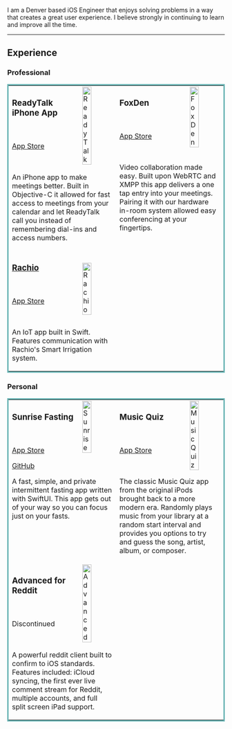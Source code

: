 I am a Denver based iOS Engineer that enjoys solving problems in a way that creates a great user experience. I believe strongly in continuing to learn and improve all the time.

---

## Experience

### Professional

<table bordercolor="#66b2b2">
  <tr>
    <td width="33%" valign="top">
      <a href="https://apps.apple.com/us/app/readytalk-conferencing/id776122148">
        <img src="https://is4-ssl.mzstatic.com/image/thumb/Purple62/v4/9e/69/09/9e690944-a6e7-19be-848b-04bfd8faf68e/mzl.vhvjjkqb.png/230x0w.webp" width="30%" alt="ReadyTalk" align="right" />
      </a>
      <h3>ReadyTalk iPhone App</h3>
      <br />
      <p><a href="https://apps.apple.com/us/app/readytalk-conferencing/id776122148">App Store</a></p>
      <br />
      <p>An iPhone app to make meetings better. Built in Objective-C it allowed for fast access to meetings from your calendar and let ReadyTalk call you instead of remembering dial-ins and access numbers.</p>
    </td>
    <td width="33%" valign="top">
      <a href="https://apps.apple.com/us/app/foxden/id1012044761">
        <img src="https://is2-ssl.mzstatic.com/image/thumb/Purple128/v4/70/05/50/700550ec-fab2-aa35-ed24-7d41cfc775fd/mzl.jxkyorqo.png/230x0w.webp" width="30%" alt="FoxDen" align="right" />
      </a>
      <h3>FoxDen</h3>
      <br/>
      <p><a href="https://apps.apple.com/us/app/foxden/id1012044761">App Store</a></p>
      <br/>
      <p>Video collaboration made easy. Built upon WebRTC and XMPP this app delivers a one tap entry into your meetings. Pairing it with our hardware in-room system allowed easy conferencing at your fingertips.</p>
    </td>
  </tr>
  <tr>
    <td width="33%" valign="top">
      <a href="https://apps.apple.com/us/app/rachio/id864325098">
        <img
          src="https://is2-ssl.mzstatic.com/image/thumb/Purple114/v4/a9/37/3f/a9373f18-c970-5f0b-62f6-22f6d0dbd8e5/AppIcon-0-0-1x_U007emarketing-0-0-0-4-0-0-sRGB-0-0-0-GLES2_U002c0-512MB-85-220-0-0.png/230x0w.webp"
          width="30%"
          alt="Rachio"
          align="right"
        />
        <h3>Rachio</h3>
      </a>
      <br/>
      <p><a href="https://apps.apple.com/us/app/rachio/id864325098">App Store</a></p>
      <br/>
      <p>An IoT app built in Swift. Features communication with Rachio's Smart Irrigation system.</p>
    </td>
  </tr>
</table>

### Personal

<table bordercolor="#66b2b2">
  <tr>
    <td width="33%" valign="top">
      <a href="https://github.com/made2k/SunriseFasting">
        <img src="https://is4-ssl.mzstatic.com/image/thumb/Purple115/v4/fe/66/53/fe66532d-bb84-2ec7-5532-04cf79d0fcea/AppIcon-0-1x_U007emarketing-0-7-0-85-220.png/460x0w.webp" width="30%" alt="Sunrise" align="right" />
      </a>
      <h3>Sunrise Fasting</h3>
      <br />
      <p><a href="https://apps.apple.com/us/app/sunrise-fasting/id1581300620">App Store</a></p>
      <p><a href="https://github.com/made2k/SunriseFasting">GitHub</a></p>
      <p>
        A fast, simple, and private intermittent fasting app written with SwiftUI. This app gets out of your way so you can focus just on your fasts.
      </p>
    </td>
    <td width="33%" valign="top">
      <a href="https://apps.apple.com/us/app/music-quiz-know-your-library/id878463689">
        <img
          src="https://is3-ssl.mzstatic.com/image/thumb/Purple114/v4/fe/c3/0f/fec30f26-36d5-7797-f3d4-b9b827ddc0a4/AppIcon-0-0-1x_U007emarketing-0-0-0-6-0-0-sRGB-0-0-0-GLES2_U002c0-512MB-85-220-0-0.jpeg/460x0w.webp"
          width="30%"
          alt="Music Quiz"
          align="right"
        />
      </a>
      <h3>Music Quiz</h3>
      <br />
      <p><a href="https://apps.apple.com/us/app/music-quiz-know-your-library/id878463689">App Store</a></p>
      <br />
      <p>
        The classic Music Quiz app from the original iPods brought back to a more modern era. Randomly plays music from your library at a random start interval and provides you options to try and guess the song, artist, album, or composer.
      </p>
    </td>
  </tr>
  <tr>
    <td width="33%" valign="top">
      <img src="https://is5-ssl.mzstatic.com/image/thumb/Purple124/v4/dc/e6/09/dce609bb-b8d5-14e5-d443-f4640d9e6ca9/AppIcon-0-1x_U007emarketing-0-7-0-85-220.png/200x200bb.png" width="30%" alt="Advanced" align="right" />
      <h3>Advanced for Reddit</h3>
      <br />
      <p>Discontinued</p>
      <br />
      <p>
        A powerful reddit client built to confirm to iOS standards. Features included: iCloud syncing, the first ever live comment stream for Reddit, multiple accounts, and full split screen iPad support.
      </p>
    </td>
  </tr>
</table>

